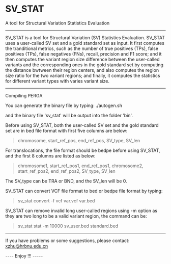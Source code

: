 # SV_STAT
A tool for Structural Variation Statistics Evaluation

------------------------------------------------------------------------------
SV_STAT is a tool for Structural Variation (SV) Statistics Evaluation. SV_STAT uses a user-called SV set and a gold standard set as input. It first computes the tranditional metrics, such as the number of true positives (TPs), false positives (TPs), false negatives (FNs), recall, precision and F1 score; and it then computes the variant region size difference between the user-called variants and the corresponding ones in the gold standard set by computing the distance bwtween their region centers, and also computes the region size ratio for the two variant regions; and finally, it computes the statistics for different variant types with varies variant size.


-------------------
Compiling PERGA

You can generate the binary file by typing:
./autogen.sh

and the binary file 'sv_stat' will be output into the folder 'bin'.


Before using SV_STAT, both the user-called SV set and the gold standard set are in bed file format with first five columns are below:
>    chromosome,	start_ref_pos,	end_ref_pos,	SV_type,	SV_len

For translocations, the file format should be bedpe before using SV_STAT, and the first 8 columns are listed as below:
>    chromosome1,	start_ref_pos1,	end_ref_pos1,	chromosome2,	start_ref_pos2,	end_ref_pos2,	SV_type,	SV_len

The SV_type can be TRA or BND, and the SV_len will be 0.

SV_STAT can convert VCF file format to bed or bedpe file format by typing:
>   sv_stat convert -f vcf var.vcf var.bed 


SV_STAT can remove invalid long user-called regions using -m option as they are two long to be a valid variant region, the command can be:
>   sv_stat stat -m 10000 sv_user.bed standard.bed 

------------------------------------------------------------------------------
If you have problems or some suggestions, please contact: xzhu@hrbnu.edu.cn

---- Enjoy !!! -----

